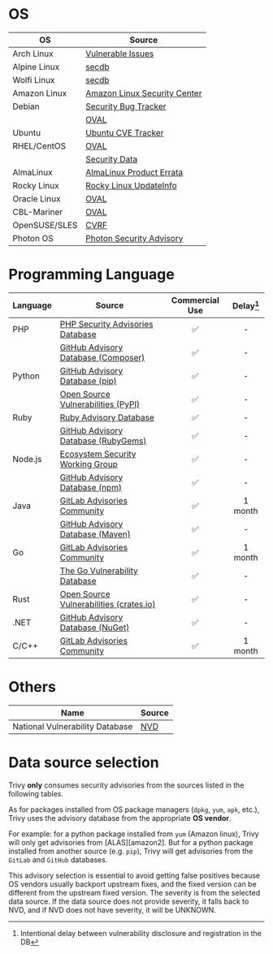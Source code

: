 # OS

| OS            | Source                                 |
|---------------|----------------------------------------|
| Arch Linux    | [Vulnerable Issues][arch]              |
| Alpine Linux  | [secdb][alpine]                        |
| Wolfi Linux   | [secdb][wolfi]                         |
| Amazon Linux  | [Amazon Linux Security Center][amazon] |
| Debian        | [Security Bug Tracker][debian-tracker] |
|               | [OVAL][debian-oval]                    |
| Ubuntu        | [Ubuntu CVE Tracker][ubuntu]           |
| RHEL/CentOS   | [OVAL][rhel-oval]                      |
|               | [Security Data][rhel-api]              |
| AlmaLinux     | [AlmaLinux Product Errata][alma]       |
| Rocky Linux   | [Rocky Linux UpdateInfo][rocky]        |
| Oracle Linux  | [OVAL][oracle]                         |
| CBL-Mariner   | [OVAL][mariner]                        |
| OpenSUSE/SLES | [CVRF][suse]                           |
| Photon OS     | [Photon Security Advisory][photon]     |

# Programming Language

| Language | Source                                              | Commercial Use  | Delay[^1]|
|----------|-----------------------------------------------------|:---------------:|:--------:|
| PHP      | [PHP Security Advisories Database][php]             | ✅              | -        |
|          | [GitHub Advisory Database (Composer)][php-ghsa]     | ✅              | -        |
| Python   | [GitHub Advisory Database (pip)][python-ghsa]       | ✅              | -        |
|          | [Open Source Vulnerabilities (PyPI)][python-osv]    | ✅              | -        |
| Ruby     | [Ruby Advisory Database][ruby]                      | ✅              | -        |
|          | [GitHub Advisory Database (RubyGems)][ruby-ghsa]    | ✅              | -        |
| Node.js  | [Ecosystem Security Working Group][nodejs]          | ✅              | -        |
|          | [GitHub Advisory Database (npm)][nodejs-ghsa]       | ✅              | -        |
| Java     | [GitLab Advisories Community][gitlab]               | ✅              | 1 month  |
|          | [GitHub Advisory Database (Maven)][java-ghsa]       | ✅              | -        |
| Go       | [GitLab Advisories Community][gitlab]               | ✅              | 1 month  |
|          | [The Go Vulnerability Database][go]                 | ✅              | -        |
| Rust     | [Open Source Vulnerabilities (crates.io)][rust-osv] | ✅              | -        |
| .NET     | [GitHub Advisory Database (NuGet)][dotnet-ghsa]     | ✅              | -        |
| C/C++    | [GitLab Advisories Community][gitlab]               | ✅              | 1 month  |

[^1]: Intentional delay between vulnerability disclosure and registration in the DB

# Others

| Name                            | Source     |  
| --------------------------------|------------|
| National Vulnerability Database | [NVD][nvd] | 

# Data source selection
Trivy **only** consumes security advisories from the sources listed in the following tables.

As for packages installed from OS package managers (`dpkg`, `yum`, `apk`, etc.), Trivy uses the advisory database from the appropriate **OS vendor**.

For example: for a python package installed from `yum` (Amazon linux), Trivy will only get advisories from [ALAS][amazon2]. But for a python package installed from another source (e.g. `pip`), Trivy will get advisories from the `GitLab` and `GitHub` databases.

This advisory selection is essential to avoid getting false positives because OS vendors usually backport upstream fixes, and the fixed version can be different from the upstream fixed version.
The severity is from the selected data source. If the data source does not provide severity, it falls back to NVD, and if NVD does not have severity, it will be UNKNOWN.

[arch]: https://security.archlinux.org/
[alpine]: https://secdb.alpinelinux.org/
[wolfi]: https://packages.wolfi.dev/os/security.json
[amazon]: https://alas.aws.amazon.com/
[debian-tracker]: https://security-tracker.debian.org/tracker/
[debian-oval]: https://www.debian.org/security/oval/
[ubuntu]: https://ubuntu.com/security/cve
[rhel-oval]: https://www.redhat.com/security/data/oval/v2/
[rhel-api]: https://www.redhat.com/security/data/metrics/
[alma]: https://errata.almalinux.org/
[rocky]: https://download.rockylinux.org/pub/rocky/
[oracle]: https://linux.oracle.com/security/oval/
[suse]: http://ftp.suse.com/pub/projects/security/cvrf/
[photon]: https://packages.vmware.com/photon/photon_cve_metadata/
[mariner]: https://github.com/microsoft/CBL-MarinerVulnerabilityData/

[php-ghsa]: https://github.com/advisories?query=ecosystem%3Acomposer
[python-ghsa]: https://github.com/advisories?query=ecosystem%3Apip
[ruby-ghsa]: https://github.com/advisories?query=ecosystem%3Arubygems
[nodejs-ghsa]: https://github.com/advisories?query=ecosystem%3Anpm
[java-ghsa]: https://github.com/advisories?query=ecosystem%3Amaven
[dotnet-ghsa]: https://github.com/advisories?query=ecosystem%3Anuget

[php]: https://github.com/FriendsOfPHP/security-advisories
[ruby]: https://github.com/rubysec/ruby-advisory-db
[nodejs]: https://github.com/nodejs/security-wg
[gitlab]: https://gitlab.com/gitlab-org/advisories-community
[go]: https://github.com/golang/vulndb

[python-osv]: https://osv.dev/list?q=&ecosystem=PyPI
[rust-osv]: https://osv.dev/list?q=&ecosystem=crates.io

[nvd]: https://nvd.nist.gov/
